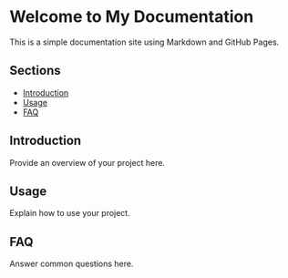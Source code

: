 # Welcome to My Documentation

This is a simple documentation site using Markdown and GitHub Pages.

## Sections

- [Introduction](#introduction)
- [Usage](#usage)
- [FAQ](#faq)

## Introduction

Provide an overview of your project here.

## Usage

Explain how to use your project.

## FAQ

Answer common questions here.
